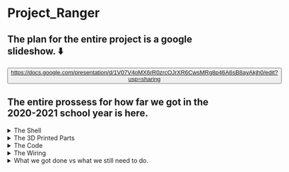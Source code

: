 # Project_Ranger
## The plan for the entire project is a google slideshow. :arrow_down:
<button class="button is-link is-light has-background-white">https://docs.google.com/presentation/d/1V07V4oMX6rR0zrcOJrXR6CwsMRg8p46A6sB8ayAkjh0/edit?usp=sharing
</button>


## The entire prossess for how far we got in the 2020-2021 school year is here.

<details closed>
<summary> The Shell </summary>
<br>

   In order to make the shell we need we had to take "The best of both worlds"
   
  <img width="300" src="https://github.com/JordanHiggins777/Project_Ranger/blob/main/both%20worlds.PNG"> 
   
  So chop shop both and you may see where this is going 
   
  <img width="300" src="https://github.com/JordanHiggins777/Project_Ranger/blob/main/Chop.PNG"> 
      
      
 Now we have to epoxy
      

  <img width="300" src="https://github.com/JordanHiggins777/Project_Ranger/blob/main/Epoxy.PNG"> 
            
But this looks sloppy and unatural so its time to put some spot putty on

  <img width="300" src="https://github.com/JordanHiggins777/Project_Ranger/blob/main/Spot%20putty.PNG"> 
                        
Time to sand off the imperfections
                        

  <img width="300" src="https://github.com/JordanHiggins777/Project_Ranger/blob/main/Sand.PNG"> 
                        
                        
            
And now for a layer of primer
   
   <img width="300" src="https://github.com/JordanHiggins777/Project_Ranger/blob/main/Primer.PNG"> 
    
After this cuts have to be made to fit things like a battery, oled, pi, rev trigger(ect)
   
   <img width="300" src="https://github.com/JordanHiggins777/Project_Ranger/blob/main/cutsandstuff.PNG"> 
   
   
   

   Overall the shell has been a project in it self. Getting all the required epoxies and getting access to things like a bandsaw and dremel were tasks in of themselfs. Its been going well and this may be the part of the project that gets finished this year.
      
      
      
      
      
      
      
      
      
      
      
      
      
      
      
      
      
      
      
      
  
</details>

<details closed>
<summary> The 3D Printed Parts </summary>
<br>
kjsnskjcnksjdncksjndcksnkcnjdskdjcnskdjcnskdjnskdnskdjsnkdjcnskdjnc
</details>

<details closed>
<summary> The Code </summary>
<br>
kjsnskjcnksjdncksjndcksnkcnjdskdjcnskdjcnskdjnskdnskdjsnkdjcnskdjnc
</details>

<details closed>
<summary> The Wiring </summary>
<br>
kjsnskjcnksjdncksjndcksnkcnjdskdjcnskdjcnskdjnskdnskdjsnkdjcnskdjnc
</details>

<details closed>
<summary> What we got done vs what we still need to do. </summary>
<br>

Tasks  | Compleation :heavy_check_mark: = Done :x: = Not done  :heavy_minus_sign: = In Progress
 ------------- | ------------- 
 Shell integration | :heavy_check_mark: 
   
  Shell cuts | :heavy_check_mark: 
   
    Shell Filing | :heavy_minus_sign: 
   
 Shell clean up | :heavy_minus_sign:  
   Wiring the Oled | :x:  
     Wiring the camera| :x:  
  Wiring the lidar | :x:  
      Wiring the Oled | :x:  
    Shell integration | :x:  
  shell cuts | :x:  
</details>

